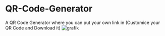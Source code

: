 # QR-Code-Generator
A QR Code Generator where you can put your own link in (Customice your QR Code and Download it)
![grafik](https://user-images.githubusercontent.com/122897197/213800382-92ce6f63-9347-48b6-a4a4-b393299ca861.png)

